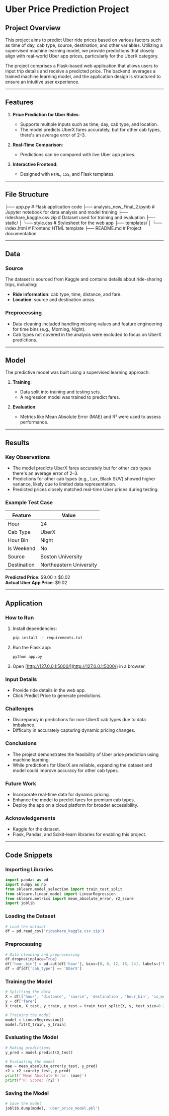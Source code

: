 # Uber Price Prediction Project

## Project Overview
This project aims to predict Uber ride prices based on various factors such as time of day, cab type, source, destination, and other variables. Utilizing a supervised machine learning model, we provide predictions that closely align with real-world Uber app prices, particularly for the UberX category.

The project comprises a Flask-based web application that allows users to input trip details and receive a predicted price. The backend leverages a trained machine learning model, and the application design is structured to ensure an intuitive user experience.

---

## Features
1. **Price Prediction for Uber Rides**:
   - Supports multiple inputs such as time, day, cab type, and location.
   - The model predicts UberX fares accurately, but for other cab types, there's an average error of $2–$3.

2. **Real-Time Comparison**:
   - Predictions can be compared with live Uber app prices.

3. **Interactive Frontend**:
   - Designed with `HTML`, `CSS`, and Flask templates.

---

## File Structure

├── app.py               # Flask application code
├── analysis_new_Final_2.ipynb # Jupyter notebook for data analysis and model training
├── rideshare_kaggle.csv.zip   # Dataset used for training and evaluation
├── static/
│   └── style.css        # Stylesheet for the web app
├── templates/
│   └── index.html       # Frontend HTML template
├── README.md            # Project documentation

---

## Data
### Source
The dataset is sourced from Kaggle and contains details about ride-sharing trips, including:
- **Ride information**: cab type, time, distance, and fare.
- **Location**: source and destination areas.

### Preprocessing
- Data cleaning included handling missing values and feature engineering for time bins (e.g., Morning, Night).
- Cab types not covered in the analysis were excluded to focus on UberX predictions.

---

## Model
The predictive model was built using a supervised learning approach:
1. **Training**:
   - Data split into training and testing sets.
   - A regression model was trained to predict fares.

2. **Evaluation**:
   - Metrics like Mean Absolute Error (MAE) and R² were used to assess performance.

---

## Results
### Key Observations
- The model predicts UberX fares accurately but for other cab types there's an average error of $2–$3.
- Predictions for other cab types (e.g., Lux, Black SUV) showed higher variance, likely due to limited data representation.
- Predicted prices closely matched real-time Uber prices during testing.

### Example Test Case
| Feature          | Value                        |
|------------------|------------------------------|
| Hour             | 14                           |
| Cab Type         | UberX                        |
| Hour Bin         | Night                        |
| Is Weekend       | No                           |
| Source           | Boston University            |
| Destination      | Northeastern University      |

**Predicted Price**: $9.00 ± $0.02  
**Actual Uber App Price**: $9.02  

---

## Application
### How to Run
1. Install dependencies:
   ```bash
   pip install -r requirements.txt
   ```

2. Run the Flask app:
   ```bash
   python app.py
   ```

3. Open [http://127.0.0.1:5000/](http://127.0.0.1:5000/) in a browser.

### Input Details
- Provide ride details in the web app.
- Click Predict Price to generate predictions.

### Challenges
- Discrepancy in predictions for non-UberX cab types due to data imbalance.
- Difficulty in accurately capturing dynamic pricing changes.

### Conclusions
- The project demonstrates the feasibility of Uber price prediction using machine learning.
- While predictions for UberX are reliable, expanding the dataset and model could improve accuracy for other cab types.

### Future Work
- Incorporate real-time data for dynamic pricing.
- Enhance the model to predict fares for premium cab types.
- Deploy the app on a cloud platform for broader accessibility.

### Acknowledgements
- Kaggle for the dataset.
- Flask, Pandas, and Scikit-learn libraries for enabling this project.

---

## Code Snippets

### Importing Libraries
```python
import pandas as pd
import numpy as np
from sklearn.model_selection import train_test_split
from sklearn.linear_model import LinearRegression
from sklearn.metrics import mean_absolute_error, r2_score
import joblib
```

### Loading the Dataset
```python
# Load the dataset
df = pd.read_csv('rideshare_kaggle.csv.zip')
```

### Preprocessing
```python
# Data cleaning and preprocessing
df.dropna(inplace=True)
df['hour_bin'] = pd.cut(df['hour'], bins=[0, 6, 12, 18, 24], labels=['Night', 'Morning', 'Afternoon', 'Evening'])
df = df[df['cab_type'] == 'UberX']
```

### Training the Model
```python
# Splitting the data
X = df[['hour', 'distance', 'source', 'destination', 'hour_bin', 'is_weekend']]
y = df['fare']
X_train, X_test, y_train, y_test = train_test_split(X, y, test_size=0.2, random_state=42)

# Training the model
model = LinearRegression()
model.fit(X_train, y_train)
```

### Evaluating the Model
```python
# Making predictions
y_pred = model.predict(X_test)

# Evaluating the model
mae = mean_absolute_error(y_test, y_pred)
r2 = r2_score(y_test, y_pred)
print(f'Mean Absolute Error: {mae}')
print(f'R² Score: {r2}')
```

### Saving the Model
```python
# Save the model
joblib.dump(model, 'uber_price_model.pkl')
```